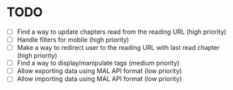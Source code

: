 # TODO

- [ ] Find a way to update chapters read from the reading URL (high priority)
- [ ] Handle filters for mobile (high priority)
- [ ] Make a way to redirect user to the reading URL with last read chapter (high priority)
- [ ] Find a way to display/manipulate tags (medium priority)
- [ ] Allow exporting data using MAL API format (low priority)
- [ ] Allow importing data using MAL API format (low priority)
